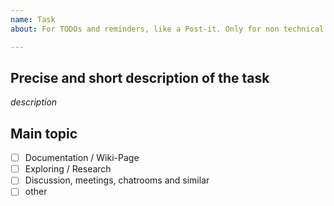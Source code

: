 ```yaml
---
name: Task
about: For TODOs and reminders, like a Post-it. Only for non technical stuff.

---
```


## Precise and short description of the task
_description_

## Main topic
- [ ] Documentation / Wiki-Page
- [ ] Exploring / Research
- [ ] Discussion, meetings, chatrooms and similar
- [ ] other
